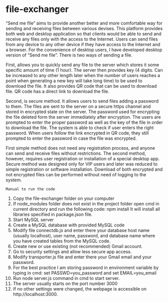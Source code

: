 # file-exchanger
	
“Send me file” aims to provide another better and more comfortable way for sending and receiving files between various devises. This platform provides both web and desktop application so that clients would be able to send and receive any files only with the access to the Internet. Users can send files from any device to any other device if they have access to the Internet and a browser. For the convenience of desktop users, I have developed desktop version of “Send me file”. There is two ways of sending a file. 

First, allows you to quickly send any file to the server which stores it some specific amount of time (1 hour). The server then provides key (4 digits. Can be increased to any other length later when the number of users reaches a point when generating a new key will take long time) to be used to download the file. It also provides QR code that can be used to download file. QR code has a direct link to download the file.

Second, is secure method. It allows users to send files adding a password to them. The files are sent to the server on a secure https channel and stored in encrypted state on the server. The password used for encrypting the file deleted form the server immediately after encryption. The users are prompted to enter the proper password as well as the key of the file in order to download the file. The system is able to check if user enters the right password. When users follow the link encrypted in QR code, they still prompted to enter the password in case the file was encrypted. 

First simple method does not need any registration process, and anyone can send and receive files without restrictions. The second method, however, requires user registration or installation of a special desktop app. Secure method was designed only for VIP users and later was reduced to simple registration or software installation. Download of both encrypted and not encrypted files can be performed without need of logging to the system.



	Manual to run the code

1.	Copy the file-exchanger folder on your computer
2.	If node_modules folder does not exist in the project folder open cmd in current directory and run the following code: npm install 
It will install all libraries specified in package.json file.
3.	Start MySQL server
4.	Create a MySQL database with provided MySQL code
5.	Modify file connectdb.js and enter there your database host name (usually localhost), user name, password, and database name where you have created tables from the MySQL code.
6.	Create new or use existing (not recommended) Gmail account.
7.	Go to security settings and allow less secure app access.
8.	Modify transporter.js file and enter there your Gmail email and your password.
9.	For the best practice I am storing password in environment variable by typing in cmd: set PASSWD=you_password and set EMAIL=you_email
10.	Run node server.js command in cmd to start server.
11.	The server usually starts on the port number 3000
12.	If no other settings were changed, the webpage is accessible on http://localhost:3000. 
